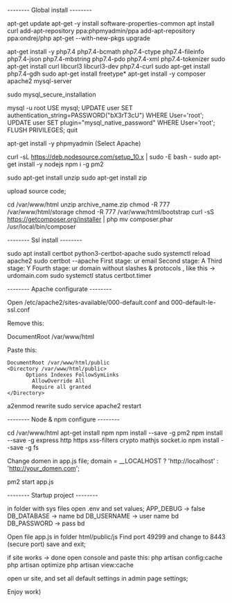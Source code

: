-------- Global install --------

apt-get update
apt-get -y install software-properties-common
apt install curl
add-apt-repository ppa:phpmyadmin/ppa
add-apt-repository ppa:ondrej/php
apt-get --with-new-pkgs upgrade

apt-get install -y php7.4 php7.4-bcmath php7.4-ctype php7.4-fileinfo php7.4-json php7.4-mbstring php7.4-pdo php7.4-xml php7.4-tokenizer
sudo apt-get install curl libcurl3 libcurl3-dev php7.4-curl
sudo apt-get install php7.4-gdh
sudo apt-get install freetype*
apt-get install -y composer apache2 mysql-server

sudo mysql_secure_installation

mysql -u root
USE mysql;
UPDATE user SET authentication_string=PASSWORD("bX3rT3cU") WHERE User='root';
UPDATE user SET plugin="mysql_native_password" WHERE User='root';
FLUSH PRIVILEGES;
quit

apt-get install -y phpmyadmin
(Select Apache)

curl -sL https://deb.nodesource.com/setup_10.x | sudo -E bash -
sudo apt-get install -y nodejs
npm i -g pm2

sudo apt-get install unzip
sudo apt-get install zip

upload source code;

cd /var/www/html
unzip archive_name.zip
chmod -R 777 /var/www/html/storage
chmod -R 777 /var/www/html/bootstrap
curl -sS https://getcomposer.org/installer | php
mv composer.phar /usr/local/bin/composer

-------- Ssl install --------

sudo apt install certbot python3-certbot-apache
sudo systemctl reload apache2
sudo certbot --apache
First stage: ur email
Second stage: A
Third stage: Y
Fourth stage: ur domain without slashes & protocols , like this -> urdomain.com
sudo systemctl status certbot.timer

-------- Apache configurate --------

Open /etc/apache2/sites-available/000-default.conf and 000-default-le-ssl.conf

Remove this:

DocumentRoot /var/www/html

Paste this:

	DocumentRoot /var/www/html/public
	<Directory /var/www/html/public>
          Options Indexes FollowSymLinks
            AllowOverride All
            Require all granted
    </Directory>

a2enmod rewrite
sudo service apache2 restart

-------- Node & npm configure --------

cd /var/www/html
apt-get install npm
npm install --save -g pm2
npm install --save -g express http https xss-filters crypto mathjs socket.io
npm install --save -g fs

Change domen in app.js file;
domain = __LOCALHOST ? 'http://localhost' : 'http://your_domen.com';

pm2 start app.js

-------- Startup project --------

in folder with sys files open .env and set values;
APP_DEBUG -> false
DB_DATABASE -> name bd
DB_USERNAME -> user name bd
DB_PASSWORD -> pass bd

Open file app.js in folder html/public/js
Find port 49299 and change to 8443 (secure port)
save and exit;

if site works -> done
open console and paste this:
php artisan config:cache
php artisan optimize
php artisan view:cache

open ur site, and set all default settings in admin page settings;

Enjoy work)